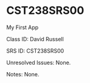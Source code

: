 # CST238SRS00
My First App

Class ID: David Russell

SRS ID: CST238SRS00

Unresolved Issues: None.

Notes: None.
